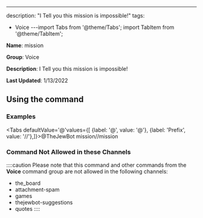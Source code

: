---
description: "I Tell you this mission is impossible!"
tags:
  - Voice
---import Tabs from '@theme/Tabs';
import TabItem from '@theme/TabItem';

**Name**: mission

**Group**: Voice

**Description**: I Tell you this mission is impossible!

**Last Updated**: 1/13/2022

## Using the command

### Examples
<Tabs defaultValue='@'values={[ {label: '@', value: '@'}, {label: 'Prefix', value: '//'},]}><TabItem value='@'>@TheJewBot mission</TabItem><TabItem value='//'>//mission</TabItem></Tabs>

### Command Not Allowed in these Channels
::::caution Please note that this command and other commands from the **Voice** command group are not allowed in the following channels:
- the_board
- attachment-spam
- games
- thejewbot-suggestions
- quotes
::::